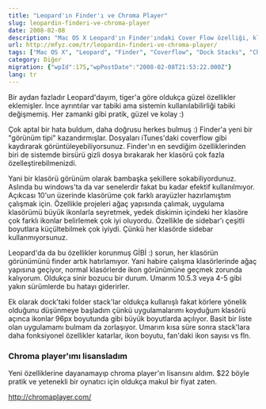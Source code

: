 ```yaml
---
title: "Leopard'ın Finder'ı ve Chroma Player"
slug: leopardin-finderi-ve-chroma-player
date: 2008-02-08
description: "Mac OS X Leopard'ın Finder'ındaki Cover Flow özelliği, klasör görünüm ayarlarındaki sorunlar ve Dock Stacks üzerine ilk izlenimler. Ayrıca Chroma Player yazılımının lisanslanması."
url: http://mfyz.com/tr/leopardin-finderi-ve-chroma-player/
tags: ["Mac OS X", "Leopard", "Finder", "Coverflow", "Dock Stacks", "Chroma Player", "Apple", "işletim sistemi", "yazılım"]
category: Diğer
migration: {"wpId":175,"wpPostDate":"2008-02-08T21:53:22.000Z"}
lang: tr
---
```


Bir aydan fazladır Leopard'dayım, tiger'a göre oldukça güzel özellikler eklemişler. İnce ayrıntılar var tabiki ama sistemin kullanılabilirliği tabiki değişmemiş. Her zamanki gibi pratik, güzel ve kolay :)

Çok aptal bir hata buldum, daha doğrusu herkes bulmuş :) Finder'a yeni bir "görünüm tipi" kazandırmışlar. Dosyaları iTunes'daki coverflow gibi kaydırarak görüntüleyebiliyorsunuz. Finder'ın en sevdiğim özelliklerinden biri de sistemde birsürü gizli dosya bırakarak her klasörü çok fazla özelleştirebilmenizdi.

Yani bir klasörü görünüm olarak bambaşka şekillere sokabiliyordunuz. Aslında bu windows'ta da var senelerdir fakat bu kadar efektif kullanılmıyor. Açıkcası 10'un üzerinde klasörüme çok farklı arayüzler hazırlamıştım çalışmak için. Özellikle projeleri ağaç yapısında çalımak, uygulama klasörümü büyük ikonlarla seyretmek, yedek diskimin içindeki her klasöre çok farklı ikonlar belirlemek çok iyi oluyordu. Özellikle de sidebar'ı çeşitli boyutlara küçültebilmek çok iyiydi. Çünkü her klasörde sidebar kullanmıyorsunuz.

Leopard'da da bu özellikler korunmuş GİBİ :) sorun, her klasörün görünümünü finder artık hatırlamıyor. Yani habire çalışma klasörlerinde ağaç yapısına geçiyor, normal klasörlerde ikon görünümüne geçmek zorunda kalıyorum. Oldukça sinir bozucu bir durum. Umarım 10.5.3 veya 4-5 gibi yakın sürümlerde bu hatayı giderirler.

Ek olarak dock'taki folder stack'lar oldukça kullanışlı fakat körlere yönelik olduğunu düşünmeye başladım çünkü uygulamalarımı koyduğum klasörü açınca ikonlar 96px boyutunda gibi büyük boyutlarda açılıyor. Basit bir liste olan uygulamamı bulmam da zorlaşıyor. Umarım kısa süre sonra stack'lara daha fonksiyonel özellikler katarlar, ikon boyutu, fan'daki ikon sayısı vs fln.

### Chroma player'ımı lisansladım

Yeni özelliklerine dayanamayıp chroma player'ın lisansını aldım. $22 böyle pratik ve yetenekli bir oynatıcı için oldukça makul bir fiyat zaten.

http://chromaplayer.com/
